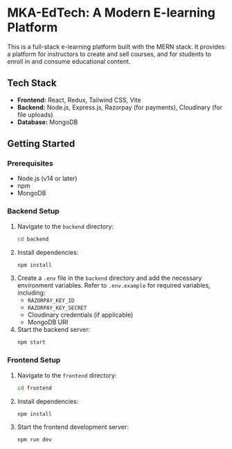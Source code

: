 # MKA-EdTech: A Modern E-learning Platform

This is a full-stack e-learning platform built with the MERN stack. It provides a platform for instructors to create and sell courses, and for students to enroll in and consume educational content.

## Tech Stack

*   **Frontend:** React, Redux, Tailwind CSS, Vite
*   **Backend:** Node.js, Express.js, Razorpay (for payments), Cloudinary (for file uploads)
*   **Database:** MongoDB

## Getting Started

### Prerequisites

*   Node.js (v14 or later)
*   npm
*   MongoDB

### Backend Setup

1.  Navigate to the `backend` directory:
    ```bash
    cd backend
    ```
2.  Install dependencies:
    ```bash
    npm install
    ```
3.  Create a `.env` file in the `backend` directory and add the necessary environment variables. Refer to `.env.example` for required variables, including:
    *   `RAZORPAY_KEY_ID`
    *   `RAZORPAY_KEY_SECRET`
    *   Cloudinary credentials (if applicable)
    *   MongoDB URI
4.  Start the backend server:
    ```bash
    npm start
    ```

### Frontend Setup

1.  Navigate to the `frontend` directory:
    ```bash
    cd frontend
    ```
2.  Install dependencies:
    ```bash
    npm install
    ```
3.  Start the frontend development server:
    ```bash
    npm run dev
    ```